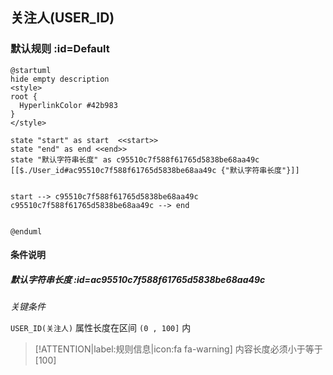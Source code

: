 ## 关注人(USER_ID) <!-- {docsify-ignore-all} -->

   

### 默认规则 :id=Default

```plantuml
@startuml
hide empty description
<style>
root {
  HyperlinkColor #42b983
}
</style>

state "start" as start  <<start>>
state "end" as end <<end>>
state "默认字符串长度" as c95510c7f588f61765d5838be68aa49c [[$./User_id#ac95510c7f588f61765d5838be68aa49c {"默认字符串长度"}]]


start --> c95510c7f588f61765d5838be68aa49c 
c95510c7f588f61765d5838be68aa49c --> end 


@enduml
```

#### 条件说明

##### 默认字符串长度 :id=ac95510c7f588f61765d5838be68aa49c


*关键条件*


`USER_ID(关注人)` 属性长度在区间 `(0 , 100]` 内

> [!ATTENTION|label:规则信息|icon:fa fa-warning]
> 内容长度必须小于等于[100]







